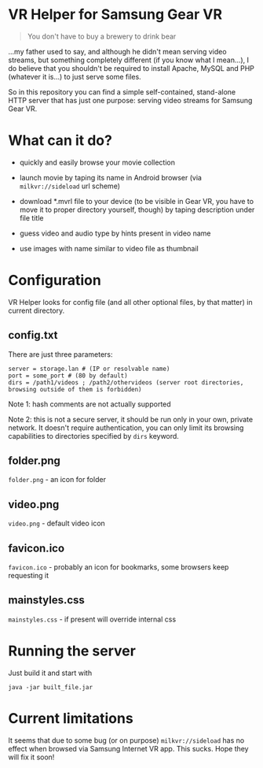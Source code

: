 # VR Helper for Samsung Gear VR

>You don't have to buy a brewery to drink bear

...my father used to say, and although he didn't mean serving video streams, but something completely different
(if you know what I mean...), I do believe that you shouldn't be required to install Apache, MySQL and PHP (whatever it
is...) to just serve some files.

So in this repository you can find a simple self-contained, stand-alone HTTP server that has just one purpose: serving
video streams for Samsung Gear VR.

# What can it do?

- quickly and easily browse your movie collection

- launch movie by taping its name in Android browser (via `milkvr://sideload` url scheme)

- download *.mvrl file to your device (to be visible in Gear VR, you have to move it to proper directory yourself, though)
by taping description under file title

- guess video and audio type by hints present in video name

- use images with name similar to video file as thumbnail

# Configuration

VR Helper looks for config file (and all other optional files, by that matter) in current directory.

## config.txt

There are just three parameters:

```
server = storage.lan # (IP or resolvable name)
port = some_port # (80 by default)
dirs = /path1/videos ; /path2/othervideos (server root directories, browsing outside of them is forbidden)
```

Note 1: hash comments are not actually supported

Note 2: this is not a secure server, it should be run only in your own, private network. It doesn't require authentication,
you can only limit its browsing capabilities to directories specified by `dirs` keyword.

## folder.png

`folder.png` - an icon for folder

## video.png

`video.png` - default video icon

## favicon.ico

`favicon.ico` - probably an icon for bookmarks, some browsers keep requesting it

## mainstyles.css

`mainstyles.css` - if present will override internal css

# Running the server

Just build it and start with

`java -jar built_file.jar`

# Current limitations

It seems that due to some bug (or on purpose) `milkvr://sideload` has no effect when browsed via Samsung Internet VR app.
This sucks. Hope they will fix it soon!